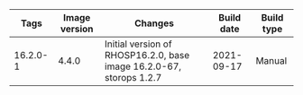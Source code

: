 | Tags | Image version | Changes | Build date | Build type |
| ---- | ------------- | ------- | ---------- | ---------- |
| 16.2.0-1 | 4.4.0 | Initial version of RHOSP16.2.0, base image 16.2.0-67, storops 1.2.7 | 2021-09-17 | Manual |
